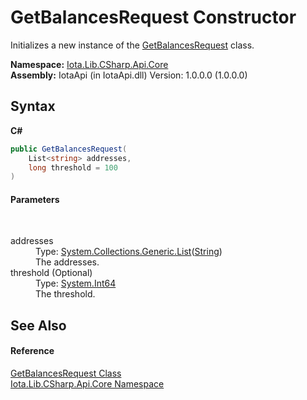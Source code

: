# GetBalancesRequest Constructor 
 

Initializes a new instance of the <a href="T_Iota_Lib_CSharp_Api_Core_GetBalancesRequest">GetBalancesRequest</a> class.

**Namespace:**&nbsp;<a href="N_Iota_Lib_CSharp_Api_Core">Iota.Lib.CSharp.Api.Core</a><br />**Assembly:**&nbsp;IotaApi (in IotaApi.dll) Version: 1.0.0.0 (1.0.0.0)

## Syntax

**C#**<br />
``` C#
public GetBalancesRequest(
	List<string> addresses,
	long threshold = 100
)
```


#### Parameters
&nbsp;<dl><dt>addresses</dt><dd>Type: <a href="http://msdn2.microsoft.com/en-us/library/6sh2ey19" target="_blank">System.Collections.Generic.List</a>(<a href="http://msdn2.microsoft.com/en-us/library/s1wwdcbf" target="_blank">String</a>)<br />The addresses.</dd><dt>threshold (Optional)</dt><dd>Type: <a href="http://msdn2.microsoft.com/en-us/library/6yy583ek" target="_blank">System.Int64</a><br />The threshold.</dd></dl>

## See Also


#### Reference
<a href="T_Iota_Lib_CSharp_Api_Core_GetBalancesRequest">GetBalancesRequest Class</a><br /><a href="N_Iota_Lib_CSharp_Api_Core">Iota.Lib.CSharp.Api.Core Namespace</a><br />